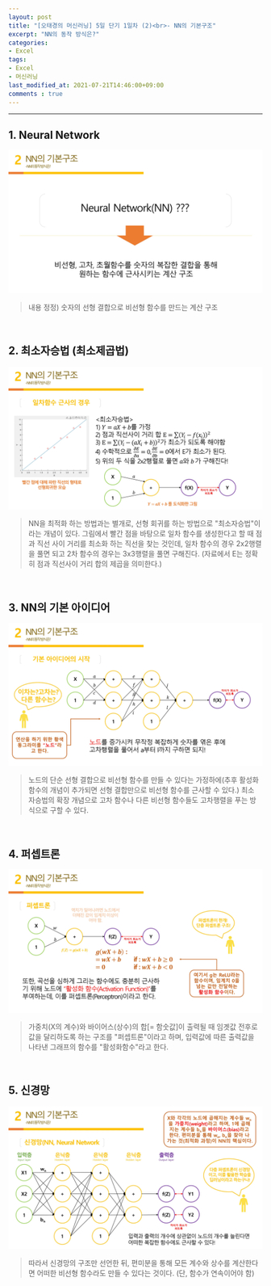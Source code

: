 ```yaml
---
layout: post
title: "[오태경의 머신러닝] 5일 단기 1일차 (2)<br>- NN의 기본구조"
excerpt: "NN의 동작 방식은?"
categories:
- Excel
tags:
- Excel
- 머신러닝
last_modified_at: 2021-07-21T14:46:00+09:00
comments : true
---
```

<hr>

<h2>1. Neural Network</h2>
<div style="align-items: center;">
    <img src="/assets/post-image/Excel-5일-단기-1/0008.jpg">
</div>

> 내용 정정) 숫자의 선형 결합으로 비선형 함수를 만드는 계산 구조

<br>
<h2>2. 최소자승법 (최소제곱법)</h2>
<div style="align-items: center;">
    <img src="/assets/post-image/Excel-5일-단기-1/0009.jpg">
</div>

> NN을 최적화 하는 방법과는 별개로, 선형 회귀를 하는 방법으로 "최소자승법"이라는 개념이 있다. 그림에서 빨간 점을 바탕으로 일차 함수를 생성한다고 할 때 점과 직선 사이 거리를 최소화 하는 직선을 찾는 것인데, 일차 함수의 경우 2x2행렬을 풀면 되고 2차 함수의 경우는 3x3행렬을 풀면 구해진다. (자료에서 E는 정확히 점과 직선사이 거리 합의 제곱을 의미한다.)

<br>
<h2>3. NN의 기본 아이디어</h2>
<div style="align-items: center;">
    <img src="/assets/post-image/Excel-5일-단기-1/0010.jpg">
</div>

> 노드의 단순 선형 결합으로 비선형 함수를 만들 수 있다는 가정하에(추후 활성화함수의 개념이 추가되면 선형 결합만으로 비선형 함수를 근사할 수 있다.) 최소 자승법의 확장 개념으로 고차 함수나 다른 비선형 함수들도 고차행렬을 푸는 방식으로 구할 수 있다.

<br>
<h2>4. 퍼셉트론</h2>
<div style="align-items: center;">
    <img src="/assets/post-image/Excel-5일-단기-1/0011.jpg">
</div>

> 가중치(X의 계수)와 바이어스(상수)의 합[= 함숫값]이 출력될 때 임곗값 전후로 값을 달리하도록 하는 구조를 "퍼셉트론"이라고 하며, 입력값에 따른 출력값을 나타낸 그래프의 함수를 "활성화함수"라고 한다.

<br>
<h2>5. 신경망</h2>
<div style="align-items: center;">
    <img src="/assets/post-image/Excel-5일-단기-1/0012.jpg">
</div>

> 따라서 신경망의 구조만 선언한 뒤, 편미분을 통해 모든 계수와 상수를 계산한다면 어떠한 비선형 함수라도 만들 수 있다는 것이다. (단, 함수가 연속이어야 함)